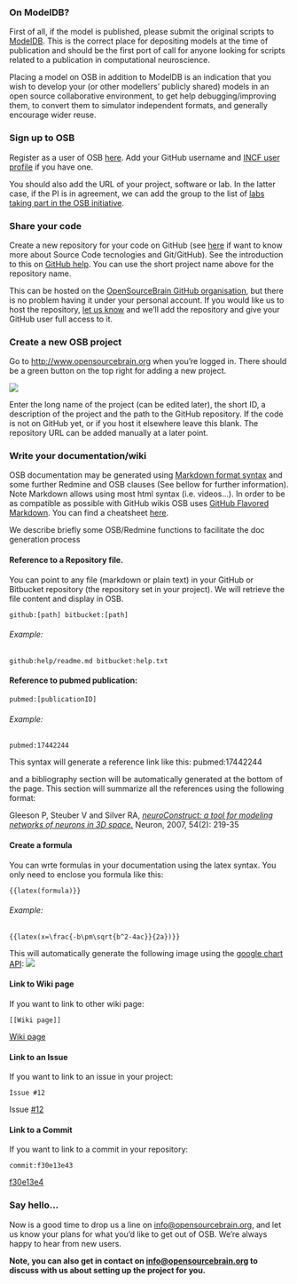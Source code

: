 ### On ModelDB?

First of all, if the model is published, please submit the original scripts to [ModelDB](http://senselab.med.yale.edu/ModelDB/default.asp*). This is the correct place for depositing models at the time of publication and should be the first port of call for anyone looking for scripts related to a publication in computational neuroscience.

Placing a model on OSB in addition to ModelDB is an indication that you wish to develop your (or other modellers’ publicly shared) models in an open source collaborative environment, to get help debugging/improving them, to convert them to simulator independent formats, and generally encourage wider reuse.

### Sign up to OSB

Register as a user of OSB [here](/account/register). Add your GitHub username and [INCF user profile](http://incf.org/community/people) if you have one.

You should also add the URL of your project, software or lab. In the latter case, if the PI is in agreement, we can add the group to the list of [labs taking part in the OSB initiative](/about#who_about).

### Share your code

Create a new repository for your code on GitHub (see [here](/doc/Help/Some_Extra_Information) if want to know more about Source Code tecnologies and Git/GitHub). See the introduction to this on [GitHub help](https://help.github.com/articles/create-a-repo). You can use the short project name above for the repository name.

This can be hosted on the [OpenSourceBrain GitHub organisation](https://github.com/OpenSourceBrain), but there is no problem having it under your personal account. If you would like us to host the repository, <a href="mailto:info@opensourcebrain.org">let us know</a> and we’ll add the repository and give your GitHub user full access to it.

### Create a new OSB project

Go to http://www.opensourcebrain.org when you’re logged in. There should be a green button on the top right for adding a new project.

![](https://raw.githubusercontent.com/OpenSourceBrain/OSB_Documentation/master/resources/images/NewProject.png)

Enter the long name of the project (can be edited later), the short ID, a description of the project and the path to the GitHub repository. If the code is not on GitHub yet, or if you host it elsewhere leave this blank. The repository URL can be added manually at a later point.

### Write your documentation/wiki

OSB documentation may be generated using [Markdown format syntax](https://daringfireball.net/projects/markdown/basics) and some further Redmine and OSB clauses (See bellow for further information). Note Markdown allows using most html syntax (i.e. videos...). In order to be as compatible as possible with GitHub wikis OSB uses [GitHub Flavored Markdown](https://help.github.com/articles/markdown-basics). You can find a cheatsheet [here](http://127.0.0.1:3000/help/en/wiki_markdown_syntax.html).  

We describe briefly some OSB/Redmine functions to facilitate the doc generation process

#### Reference to a Repository file. 

You can point to any file (markdown or plain text) in your GitHub or Bitbucket repository (the repository set in your project). We will retrieve the file content and display in OSB.

<code>github:[path]
bitbucket:[path]</code>

###### Example: 
<code>github:help/readme.md
bitbucket:help.txt
</code>


#### Reference to pubmed publication: 

<code>pubmed:[publicationID]
</code>

###### Example: 

<code>pubmed:17442244
</code> 

This syntax will generate a reference link like this:
pubmed:17442244

and a bibliography section will be automatically generated at the bottom of the page. This section will summarize all the references using the following format:

Gleeson P,			Steuber V and 			Silver RA,
<i><a href="http://www.ncbi.nlm.nih.gov/pubmed/17442244">neuroConstruct: a tool for modeling networks of neurons in 3D space.</a></i> Neuron, 2007, 54(2): 219-35 

#### Create a formula

You can wrte formulas in your documentation using the latex syntax. You only need to enclose you formula like this:

<code>{{latex(formula)}}
</code>

###### Example:

<code>{{latex(x=\frac{-b\pm\sqrt{b^2-4ac}}{2a})}}
</code>

This will automatically generate the following image using the [google chart API](https://developers.google.com/chart/infographics/docs/formulas): 
![](https://raw.githubusercontent.com/OpenSourceBrain/OSB_Documentation/master/resources/images/formula.png)

#### Link to Wiki page

If you want to link to other wiki page:

<code>[[Wiki page]]
</code>

<a href="#">Wiki page</a>

#### Link to an Issue

If you want to link to an issue in your project:

<code>Issue #12
</code>

Issue <a href="#">#12</a>

#### Link to a Commit

If you want to link to a commit in your repository:

<code>commit:f30e13e43
</code>

<a href="#">f30e13e4</a>


### Say hello…

Now is a good time to drop us a line on info@opensourcebrain.org, and let us know your plans for what you’d like to get out of OSB. We’re always happy to hear from new users.

**Note, you can also get in contact on info@opensourcebrain.org to discuss with us about setting up the project for you.**